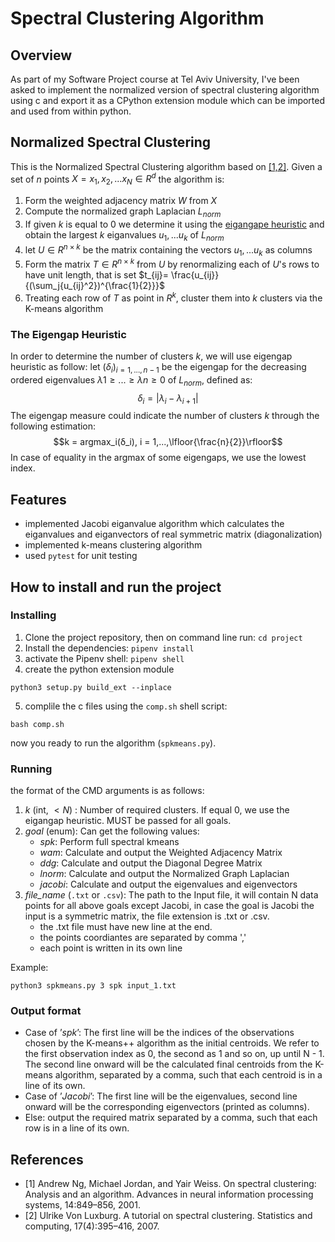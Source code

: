 # Spectral Clustering Algorithm

## Overview

As part of my Software Project course at Tel Aviv University, I've been asked to implement the normalized version of spectral clustering algorithm using c and export it as a CPython extension module which can be imported and used from within python.

## Normalized Spectral Clustering

This is the Normalized Spectral Clustering algorithm based on [[1,2]](https://github.com/dean-tahory/Spectral-Clustering-Algorithm#references). Given a set of $n$ points $X = x_1,x_2,...x_N\in R^d$ the algorithm is:

1. Form the weighted adjacency matrix $W$ from $X$
2. Compute the normalized graph Laplacian $L_{norm}$
3. If given $k$ is equal to $0$ we determine it using the [eigangape heuristic](https://github.com/dean-tahory/Spectral-Clustering-Algorithm#the-eigengap-heuristic)
   and obtain the largest $k$ eiganvalues $u_1,...u_k$ of $L_{norm}$
4. let $U\in R^{n\times k}$ be the matrix containing the vectors $u_1,...u_k$ as columns
5. Form the matrix $T\in R^{n\times k}$ from $U$ by renormalizing each of $U$'s rows to have unit length, that is set $t_{ij}= \frac{u_{ij}}{(\sum_j{u_{ij}^2})^{\frac{1}{2}}}$
6. Treating each row of $T$ as point in $R^k$, cluster them into $k$ clusters via the K-means algorithm

### The Eigengap Heuristic

In order to determine the number of clusters $k$, we will use eigengap heuristic as follow:
let $(δ_i)_{i=1,...,n−1}$ be the eigengap for the decreasing ordered eigenvalues $λ1 ≥ ... ≥ λn ≥ 0$ of $L_{norm}$, defined as:
$$δ_i = |λ_i − λ_{i+1}|$$
The eigengap measure could indicate the number of clusters $k$ through the following estimation:
$$k = argmax_i(δ_i), i = 1,...,\lfloor{\frac{n}{2}}\rfloor$$
In case of equality in the argmax of some eigengaps, we use the lowest index.

## Features

- implemented Jacobi eiganvalue algorithm which calculates the eiganvalues and eiganvectors of real symmetric matrix (diagonalization)
- implemented k-means clustering algorithm
- used `pytest` for unit testing

## How to install and run the project

### Installing

1. Clone the project repository, then on command line run: `cd project`
2. Install the dependencies: `pipenv install`
3. activate the Pipenv shell: `pipenv shell`
4. create the python extension module

```
python3 setup.py build_ext --inplace
```

5. complile the c files using the `comp.sh` shell script:

```
bash comp.sh
```

now you ready to run the algorithm (`spkmeans.py`).

### Running

the format of the CMD arguments is as follows:

1. _k_ (int, $< N$) : Number of required clusters. If equal 0, we use the eigangap heuristic. MUST be passed for all goals.
2. _goal_ (enum): Can get the following values:
   - _spk_: Perform full spectral kmeans
   - _wam_: Calculate and output the Weighted Adjacency Matrix
   - _ddg_: Calculate and output the Diagonal Degree Matrix
   - _lnorm_: Calculate and output the Normalized Graph Laplacian
   - _jacobi_: Calculate and output the eigenvalues and eigenvectors
3. _file_name_ (`.txt` or `.csv`): The path to the Input file, it will contain N data points for all above goals except Jacobi, in case the goal is Jacobi the input is a symmetric matrix, the file extension is .txt or .csv.
   - the .txt file must have new line at the end.
   - the points coordiantes are separated by comma ','
   - each point is written in its own line

Example:

```
python3 spkmeans.py 3 spk input_1.txt
```

### Output format

- Case of ’_spk_’: The first line will be the indices of the observations chosen by the K-means++ algorithm as the initial centroids. We refer to the first observation index as 0, the second as 1 and so on, up until N - 1. The second line onward will be the calculated final centroids from the K-means algorithm, separated by a comma, such that each centroid is in a line of its own.
- Case of ’_Jacobi_’: The first line will be the eigenvalues, second line onward will be the corresponding eigenvectors (printed as columns).
- Else: output the required matrix separated by a comma, such that each row is in a line of its own.

## References

- [1] Andrew Ng, Michael Jordan, and Yair Weiss. On spectral clustering: Analysis and an algorithm. Advances in neural information processing systems, 14:849–856, 2001.
- [2] Ulrike Von Luxburg. A tutorial on spectral clustering. Statistics and computing, 17(4):395–416, 2007.
